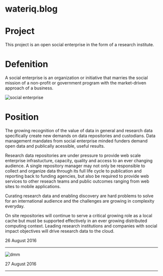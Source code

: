 # wateriq.blog

# Project

This project is an open social enterprise in the form of a research institute.

# Defenition

A social enterprise is an organization or initiative that marries the social mission of a non-profit or government program with the market-driven approach of a business.

![social enterprise](https://socialenterprise.us/wp-content/uploads/2015/07/Spectrum1-968x400.jpg)

# Position

The growing recognition of the value of data in general and research data specifically create new demands on data repositories and custodians. Data management mandates from social enterprise minded funders demand open data and publically acessible, useful results.

Research data repositories are under pressure to provide web scale enterprise infrastucture, capacity, quality and access to an ever changing audience. A single repository manager may not only be responsible to collect and organize data through its full life cycle to publication and reporting back to funding agencies, but also be required to provide web services to other reseach teams and public outcomes ranging from web sites to mobile applications.

Curating research data and enabling discovery are hard problems to solve for an international audience and the challenges are growing in complexity everyday.

On site repositories will continue to serve a critical growing role as a local cache but must be supported effectively in an ever growing distributed computing context. Leading research institutions and companies with social impact objectives will drive research data to the cloud.

26 August 2016

---

![dmm](http://cmmiinstitute.com/sites/all/themes/cmmi/images/dmm_diagram.png)

27 August 2016

---
